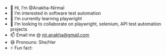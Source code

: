 - 👋 Hi, I’m @Anakha-Nirmal
- 👀 I’m interested in software test automation
- 🌱 I’m currently learning playwright
- 💞️ I’m looking to collaborate on playwright, selenium, API test automation projects
- 📫 Email me @ nir.anakha@gmail.com
- 😄 Pronouns: She/Her
- ⚡ Fun fact: 

<!---
Anakha-Nirmal-G/Anakha-Nirmal-G is a ✨ special ✨ repository because its `README.md` (this file) appears on your GitHub profile.
You can click the Preview link to take a look at your changes.
--->
